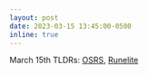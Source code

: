 ```yaml
---
layout: post
date: 2023-03-15 13:45:00-0500
inline: true
---
```


March 15th TLDRs: <a href="blog/2023/osrs_game_update_2023_03_15/">OSRS</a>, <a href="blog/2023/runelite_update_2023_03_15/">Runelite</a>